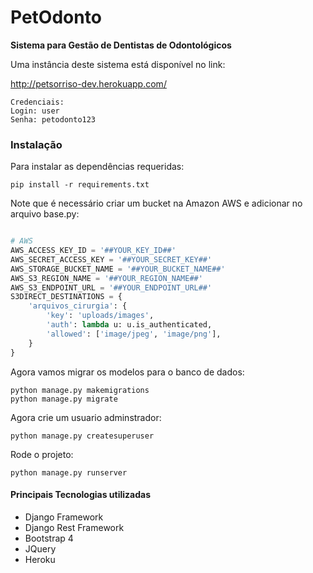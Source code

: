 # PetOdonto
**Sistema para Gestão de Dentistas de Odontológicos**

Uma instância deste sistema está disponível no link:

http://petsorriso-dev.herokuapp.com/

``` 
Credenciais:
Login: user
Senha: petodonto123
```

### Instalação

Para instalar as dependências requeridas:

```
pip install -r requirements.txt
```

Note que é necessário criar um bucket na Amazon AWS e adicionar no arquivo base.py:

```python

# AWS
AWS_ACCESS_KEY_ID = '##YOUR_KEY_ID##'
AWS_SECRET_ACCESS_KEY = '##YOUR_SECRET_KEY##'
AWS_STORAGE_BUCKET_NAME = '##YOUR_BUCKET_NAME##'
AWS_S3_REGION_NAME = '##YOUR_REGION_NAME##'
AWS_S3_ENDPOINT_URL = '##YOUR_ENDPOINT_URL##'
S3DIRECT_DESTINATIONS = {
    'arquivos_cirurgia': {
        'key': 'uploads/images',
        'auth': lambda u: u.is_authenticated,
        'allowed': ['image/jpeg', 'image/png'],
    }
}

```

Agora vamos migrar os modelos para o banco de dados:

```
python manage.py makemigrations
python manage.py migrate
```

Agora crie um usuario adminstrador:

```
python manage.py createsuperuser
```

Rode o projeto:

```
python manage.py runserver
```

#### Principais Tecnologias utilizadas

* Django Framework
* Django Rest Framework
* Bootstrap 4
* JQuery
* Heroku 
